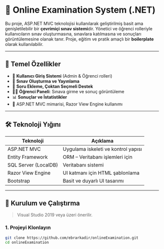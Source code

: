 # 🧪 Online Examination System (.NET)

Bu proje, ASP.NET MVC teknolojisi kullanılarak geliştirilmiş basit ama genişletilebilir bir **çevrimiçi sınav sistemi**dir. Yönetici ve öğrenci rolleriyle kullanıcıların sınav oluşturmasına, sınavlara katılmasına ve sonuçları görüntülemesine olanak tanır. Proje, eğitim ve pratik amaçlı bir **boilerplate** olarak kullanılabilir.

---

## 🚀 Temel Özellikler

- 👤 **Kullanıcı Giriş Sistemi** (Admin & Öğrenci rolleri)
- 🧾 **Sınav Oluşturma ve Yayınlama**
- 🧠 **Soru Ekleme, Çoktan Seçmeli Destek**
- 🧑‍🎓 **Öğrenci Paneli**: Sınava girme ve sonuç görüntüleme
- 📊 **Sonuçlar ve İstatistikler**
- 🧱 ASP.NET MVC mimarisi, Razor View Engine kullanımı

---

## 🛠️ Teknoloji Yığını

| Teknoloji           | Açıklama                             |
|---------------------|--------------------------------------|
| ASP.NET MVC         | Uygulama iskeleti ve kontrol yapısı  |
| Entity Framework    | ORM – Veritabanı işlemleri için      |
| SQL Server (LocalDB)| Veritabanı sistemi                   |
| Razor View Engine   | UI katmanı için HTML şablonlama      |
| Bootstrap           | Basit ve duyarlı UI tasarımı         |

---

## 🔧 Kurulum ve Çalıştırma

> Visual Studio 2019 veya üzeri önerilir.

### 1. Projeyi Klonlayın

```bash
git clone https://github.com/ebrarkadir/onlineExamination.git
cd onlineExamination
